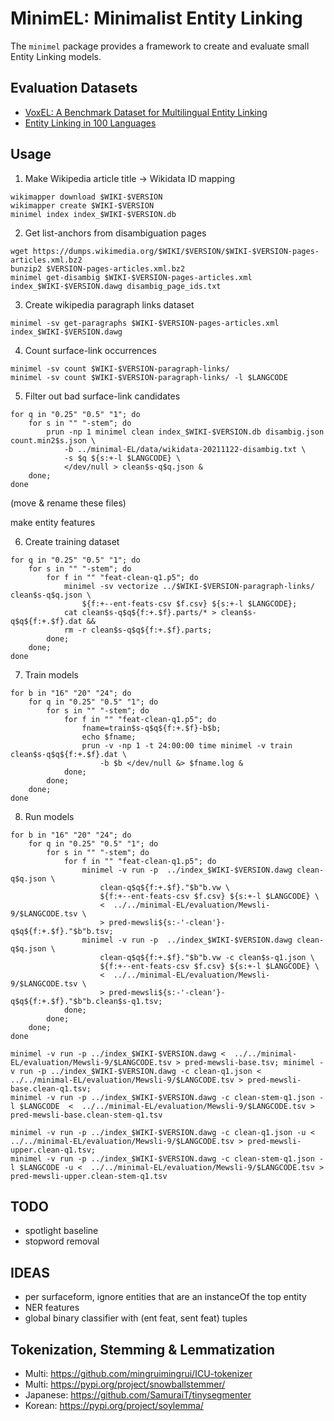 # MinimEL: Minimalist Entity Linking

The `minimel` package provides a framework to create and evaluate small Entity Linking models.

## Evaluation Datasets

- [VoxEL: A Benchmark Dataset for Multilingual Entity Linking](https://figshare.com/articles/dataset/VoxEL/6539675)
- [Entity Linking in 100 Languages](https://github.com/google-research/google-research/tree/master/dense_representations_for_entity_retrieval/mel)

## Usage

1. Make Wikipedia article title -> Wikidata ID mapping
```
wikimapper download $WIKI-$VERSION
wikimapper create $WIKI-$VERSION
minimel index index_$WIKI-$VERSION.db
```
2. Get list-anchors from disambiguation pages
```
wget https://dumps.wikimedia.org/$WIKI/$VERSION/$WIKI-$VERSION-pages-articles.xml.bz2
bunzip2 $VERSION-pages-articles.xml.bz2
minimel get-disambig $WIKI-$VERSION-pages-articles.xml index_$WIKI-$VERSION.dawg disambig_page_ids.txt
```
3. Create wikipedia paragraph links dataset
```
minimel -sv get-paragraphs $WIKI-$VERSION-pages-articles.xml index_$WIKI-$VERSION.dawg
```


4. Count surface-link occurrences
```
minimel -sv count $WIKI-$VERSION-paragraph-links/
minimel -sv count $WIKI-$VERSION-paragraph-links/ -l $LANGCODE
```


5. Filter out bad surface-link candidates
```
for q in "0.25" "0.5" "1"; do 
    for s in "" "-stem"; do 
        prun -np 1 minimel clean index_$WIKI-$VERSION.db disambig.json count.min2$s.json \
            -b ../minimal-EL/data/wikidata-20211122-disambig.txt \
            -s $q ${s:+-l $LANGCODE} \
            </dev/null > clean$s-q$q.json & 
    done; 
done
```
(move & rename these files)

make entity features

6. Create training dataset 
```
for q in "0.25" "0.5" "1"; do 
    for s in "" "-stem"; do 
        for f in "" "feat-clean-q1.p5"; do 
            minimel -sv vectorize ../$WIKI-$VERSION-paragraph-links/ clean$s-q$q.json \
                ${f:+--ent-feats-csv $f.csv} ${s:+-l $LANGCODE}; 
            cat clean$s-q$q${f:+.$f}.parts/* > clean$s-q$q${f:+.$f}.dat && 
            rm -r clean$s-q$q${f:+.$f}.parts; 
        done; 
    done; 
done
```

7. Train models
```
for b in "16" "20" "24"; do 
    for q in "0.25" "0.5" "1"; do 
        for s in "" "-stem"; do 
            for f in "" "feat-clean-q1.p5"; do 
                fname=train$s-q$q${f:+.$f}-b$b; 
                echo $fname; 
                prun -v -np 1 -t 24:00:00 time minimel -v train clean$s-q$q${f:+.$f}.dat \
                    -b $b </dev/null &> $fname.log & 
            done; 
        done; 
    done; 
done
```

8. Run models
```
for b in "16" "20" "24"; do 
    for q in "0.25" "0.5" "1"; do 
        for s in "" "-stem"; do 
            for f in "" "feat-clean-q1.p5"; do 
                minimel -v run -p  ../index_$WIKI-$VERSION.dawg clean-q$q.json \
                    clean-q$q${f:+.$f}."$b"b.vw \
                    ${f:+--ent-feats-csv $f.csv} ${s:+-l $LANGCODE} \
                    <  ../../minimal-EL/evaluation/Mewsli-9/$LANGCODE.tsv \
                    > pred-mewsli${s:-'-clean'}-q$q${f:+.$f}."$b"b.tsv; 
                minimel -v run -p  ../index_$WIKI-$VERSION.dawg clean-q$q.json \
                    clean-q$q${f:+.$f}."$b"b.vw -c clean$s-q1.json \
                    ${f:+--ent-feats-csv $f.csv} ${s:+-l $LANGCODE} \
                    <  ../../minimal-EL/evaluation/Mewsli-9/$LANGCODE.tsv \
                    > pred-mewsli${s:-'-clean'}-q$q${f:+.$f}."$b"b.clean$s-q1.tsv; 
            done; 
        done; 
    done; 
done

minimel -v run -p ../index_$WIKI-$VERSION.dawg <  ../../minimal-EL/evaluation/Mewsli-9/$LANGCODE.tsv > pred-mewsli-base.tsv; minimel -v run -p ../index_$WIKI-$VERSION.dawg -c clean-q1.json <  ../../minimal-EL/evaluation/Mewsli-9/$LANGCODE.tsv > pred-mewsli-base.clean-q1.tsv; 
minimel -v run -p ../index_$WIKI-$VERSION.dawg -c clean-stem-q1.json -l $LANGCODE  <  ../../minimal-EL/evaluation/Mewsli-9/$LANGCODE.tsv > pred-mewsli-base.clean-stem-q1.tsv

minimel -v run -p ../index_$WIKI-$VERSION.dawg -c clean-q1.json -u <  ../../minimal-EL/evaluation/Mewsli-9/$LANGCODE.tsv > pred-mewsli-upper.clean-q1.tsv; 
minimel -v run -p ../index_$WIKI-$VERSION.dawg -c clean-stem-q1.json -l $LANGCODE -u <  ../../minimal-EL/evaluation/Mewsli-9/$LANGCODE.tsv > pred-mewsli-upper.clean-stem-q1.tsv
```


## TODO

- spotlight baseline
- stopword removal


## IDEAS

- per surfaceform, ignore entities that are an instanceOf the top entity
- NER features
- global binary classifier with (ent feat, sent feat) tuples

## Tokenization, Stemming & Lemmatization
- Multi: https://github.com/mingruimingrui/ICU-tokenizer
- Multi: https://pypi.org/project/snowballstemmer/
- Japanese: https://github.com/SamuraiT/tinysegmenter
- Korean: https://pypi.org/project/soylemma/